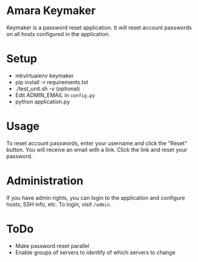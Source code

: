 # Amara Keymaker
Keymaker is a password reset application.  It will reset account passwords on
all hosts configured in the application.

# Setup

* mkvirtualenv keymaker
* pip install -r requirements.txt
* ./test_unit.sh -v (optional)
* Edit ADMIN_EMAIL in `config.py`
* python application.py

# Usage
To reset account passwords, enter your username and click the "Reset" button.
You will receive an email with a link.  Click the link and reset your password.

# Administration
If you have admin rights, you can login to the application and configure hosts,
SSH info, etc.  To login, visit `/admin`.

# ToDo
* Make password reset parallel
* Enable groups of servers to identify of which servers to change
